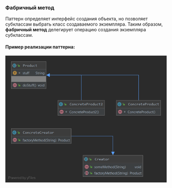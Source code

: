 ### Фабричный метод
Паттерн определяет интерфейс создания объекта, но позволяет субклассам выбрать класс создаваемого экземпляра. Таким образом, **фабричный метод** делегирует операцию создания экземпляра субклассам.
#### Пример реализации паттерна:
![UML](UML.png)